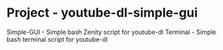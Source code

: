 # Project - youtube-dl-simple-gui

Simple-GUI - Simple bash Zenity script for youtube-dl
Terminal - Simple bash terminal script for youtube-dl